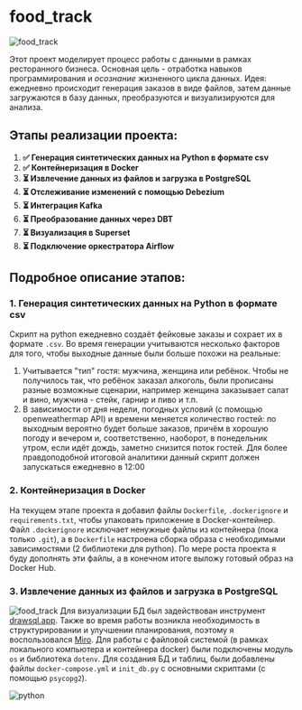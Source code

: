 # food_track

![food_track](https://github.com/user-attachments/assets/e4d75812-c7f7-4929-96ed-733f12168a24)

Этот проект моделирует процесс работы с данными в рамках ресторанного бизнеса. Основная цель - отработка навыков программирования и *осознание* жизненного цикла данных. Идея: ежедневно происходит генерация заказов в виде файлов, затем данные загружаются в базу данных, преобразуются и визуализируются для анализа.

## Этапы реализации проекта:
1. **✅ Генерация синтетических данных на Python в формате csv**
2. **✅ Контейнеризация в Docker**
3. **⏳ Извлечение данных из файлов и загрузка в PostgreSQL**
4. **⏳ Отслеживание изменений с помощью Debezium**
5. **⏳ Интеграция Kafka**
6. **⏳ Преобразование данных через DBT**
7. **⏳ Визуализация в Superset**
8. **⏳ Подключение оркестратора Airflow**

## Подробное описание этапов:
### **1. Генерация синтетических данных на Python в формате csv**
Скрипт на python ежедневно создаёт фейковые заказы и сохрает их в формате `.csv`. Во время генерации учитываются несколько факторов для того, чтобы выходные данные были больше похожи на реальные:
1. Учитывается "тип" гостя: мужчина, женщина или ребёнок. Чтобы не получилось так, что ребёнок заказал алкоголь, были прописаны разные возможные сценарии, например женщина заказывает салат и вино, мужчина - стейк, гарнир и пиво и т.п.
2. В зависимости от дня недели, погодных условий (с помощью openweathermap API) и времени меняется количество гостей: по выходным вероятно будет больше заказов, причём в хорошую погоду и вечером и, соответственно, наоборот, в понедельник утром, если идёт дождь, заметно снизится поток гостей. Для более правдоподобной итоговой аналитики данный скрипт должен запускаться ежедневно в 12:00

### **2. Контейнеризация в Docker**
На текущем этапе проекта я добавил файлы `Dockerfile`, `.dockerignore` и `requirements.txt`, чтобы упаковать приложение в Docker-контейнер. Файл `.dockerignore` исключает ненужные файлы из контейнера (пока только `.git`), а в `Dockerfile` настроена сборка образа с необходимыми зависимостями (2 библиотеки для python). По мере роста проекта я буду дополнять эти файлы, а в конечном итоге выложу готовый образ на Docker Hub.

### **3. Извлечение данных из файлов и загрузка в PostgreSQL**
![food_track](https://github.com/user-attachments/assets/f8cb4f3f-8180-43ea-a6b7-12dfa10a1c86)
Для визуализации БД был задействован инструмент [drawsql.app](https://drawsql.app/teams/self-study/diagrams/food-track). Также во время работы возникла необходимость в структурировании и улучшении планирования, поэтому я воспользовался [Miro](https://miro.com/ru/). Для работы с файловой системой (в рамках локального компьютера и контейнера docker) были подключены модуль `os` и библиотека `dotenv`. Для создания БД и таблиц, были добавлены файлы `docker-compose.yml` и `init_db.py` с основными скриптами (с помощью `psycopg2`).

![python](https://img.shields.io/badge/python-3.13-yellow)